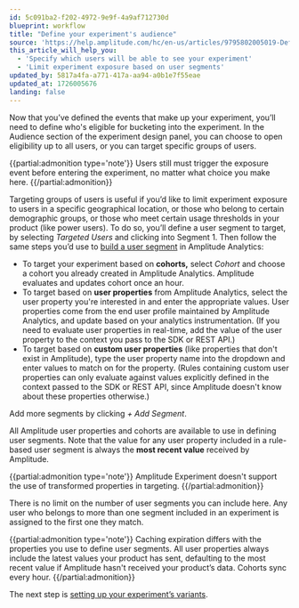 ```yaml
---
id: 5c091ba2-f202-4972-9e9f-4a9af712730d
blueprint: workflow
title: "Define your experiment's audience"
source: 'https://help.amplitude.com/hc/en-us/articles/9795802005019-Define-your-experiment-s-audience'
this_article_will_help_you:
  - 'Specify which users will be able to see your experiment'
  - 'Limit experiment exposure based on user segments'
updated_by: 5817a4fa-a771-417a-aa94-a0b1e7f55eae
updated_at: 1726005676
landing: false
---
```

Now that you’ve defined the events that make up your experiment, you’ll need to define who's eligible for bucketing into the experiment. In the Audience section of the experiment design panel, you can choose to open eligibility up to all users, or you can target specific groups of users.

{{partial:admonition type='note'}}
Users still must trigger the exposure event before entering the experiment, no matter what choice you make here.
{{/partial:admonition}}

Targeting groups of users is useful if you’d like to limit experiment exposure to users in a specific geographical location, or those who belong to certain demographic groups, or those who meet certain usage thresholds in your product (like power users). To do so, you’ll define a user segment to target, by selecting *Targeted Users* and clicking into Segment 1. Then follow the same steps you’d use to [build a user segment](/docs/analytics/charts/build-charts-add-events) in Amplitude Analytics:

* To target your experiment based on **cohorts,** select *Cohort* and choose a cohort you already created in Amplitude Analytics. Amplitude evaluates and updates cohort once an hour.
* To target based on **user properties** from Amplitude Analytics, select the user property you're interested in and enter the appropriate values. User properties come from the end user profile maintained by Amplitude Analytics, and update based on your analytics instrumentation. (If you need to evaluate user properties in real-time, add the value of the user property to the context you pass to the SDK or REST API.)
* To target based on **custom user properties** (like properties that don't exist in Amplitude), type the user property name into the dropdown and enter values to match on for the property. (Rules containing custom user properties can only evaluate against values explicitly defined in the context passed to the SDK or REST API, since Amplitude doesn't know about these properties otherwise.)

Add more segments by clicking *+ Add Segment*.

All Amplitude user properties and cohorts are available to use in defining user segments. Note that the value for any user property included in a rule-based user segment is always the **most recent value** received by Amplitude. 

{{partial:admonition type='note'}}
Amplitude Experiment doesn't support the use of transformed properties in targeting.
{{/partial:admonition}}

There is no limit on the number of user segments you can include here. Any user who belongs to more than one segment included in an experiment is assigned to the first one they match. 

{{partial:admonition type='note'}}
Caching expiration differs with the properties you use to define user segments. All user properties always include the latest values your product has sent, defaulting to the most recent value if Amplitude hasn't received your product’s data. Cohorts sync every hour.
{{/partial:admonition}}

The next step is [setting up your experiment’s variants](/docs/experiment/workflow/add-variants).